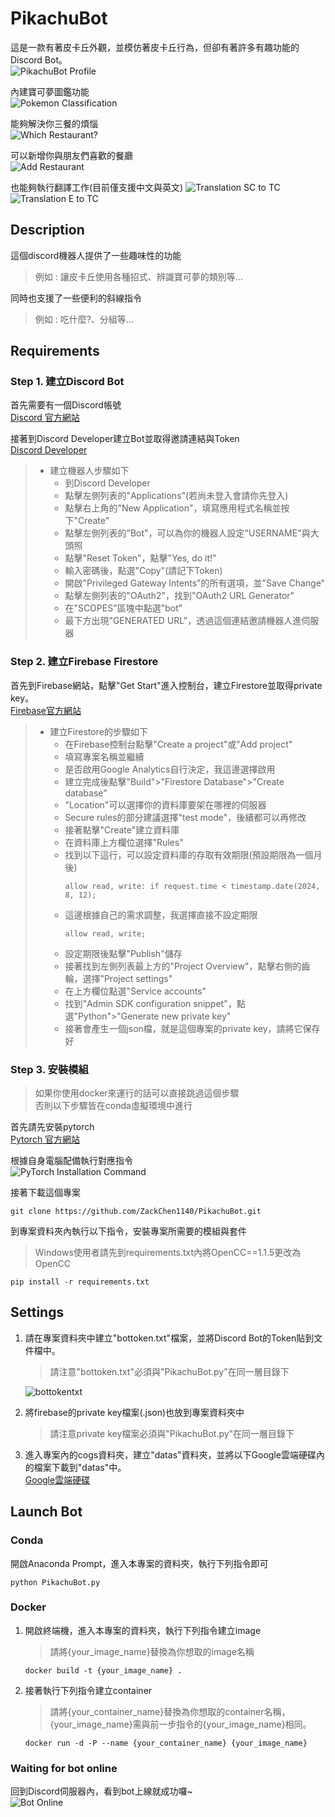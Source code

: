 # PikachuBot
這是一款有著皮卡丘外觀，並模仿著皮卡丘行為，但卻有著許多有趣功能的Discord Bot。  
![PikachuBot Profile](readmefiles/profile.png)

內建寶可夢圖鑑功能  
![Pokemon Classification](./readmefiles/pokémon%20classification.png)

能夠解決你三餐的煩惱  
![Which Restaurant?](./readmefiles/which%20restaurant.png)

可以新增你與朋友們喜歡的餐廳  
![Add Restaurant](./readmefiles/add%20restaurant.png)

也能夠執行翻譯工作(目前僅支援中文與英文) 
![Translation SC to TC](./readmefiles/translationSC2TC.png)
![Translation E to TC](./readmefiles/translationE2TC.png)

## Description
這個discord機器人提供了一些趣味性的功能
> 例如 : 讓皮卡丘使用各種招式、辨識寶可夢的類別等...

同時也支援了一些便利的斜線指令
> 例如 : 吃什麼?、分組等...

## Requirements
### Step 1. 建立Discord Bot
首先需要有一個Discord帳號  
[Discord 官方網站](https://discord.com/)

接著到Discord Developer建立Bot並取得邀請連結與Token  
[Discord Developer](https://discord.com/developers/docs/intro)

> * 建立機器人步驟如下
>   * 到Discord Developer
>   * 點擊左側列表的"Applications"(若尚未登入會請你先登入)
>   * 點擊右上角的"New Application"，填寫應用程式名稱並按下"Create"
>   * 點擊左側列表的"Bot"，可以為你的機器人設定"USERNAME"與大頭照
>   * 點擊"Reset Token"，點擊"Yes, do it!"
>   * 輸入密碼後，點選"Copy"(請記下Token)
>   * 開啟"Privileged Gateway Intents"的所有選項，並"Save Change"
>   * 點擊左側列表的"OAuth2"，找到"OAuth2 URL Generator"
>   * 在"SCOPES"區塊中點選"bot"
>   * 最下方出現"GENERATED URL"，透過這個連結邀請機器人進伺服器

### Step 2. 建立Firebase Firestore
首先到Firebase網站，點擊"Get Start"進入控制台，建立Firestore並取得private key。  
[Firebase官方網站](https://firebase.google.com/)

> * 建立Firestore的步驟如下
>   * 在Firebase控制台點擊"Create a project"或"Add project"
>   * 填寫專案名稱並繼續
>   * 是否啟用Google Analytics自行決定，我這邊選擇啟用
>   * 建立完成後點擊"Build">"Firestore Database">"Create database"
>   * "Location"可以選擇你的資料庫要架在哪裡的伺服器
>   * Secure rules的部分建議選擇"test mode"，後續都可以再修改
>   * 接著點擊"Create"建立資料庫
>   * 在資料庫上方欄位選擇"Rules"
>   * 找到以下這行，可以設定資料庫的存取有效期限(預設期限為一個月後)
>       ```資料庫存取有效期限設定
>       allow read, write: if request.time < timestamp.date(2024, 8, 12);
>       ```
>   * 這邊根據自己的需求調整，我選擇直接不設定期限
>       ```資料庫存取無期限設定
>       allow read, write;
>       ```
>   * 設定期限後點擊"Publish"儲存
>   * 接著找到左側列表最上方的"Project Overview"，點擊右側的齒輪，選擇"Project settings"
>   * 在上方欄位點選"Service accounts"
>   * 找到"Admin SDK configuration snippet"，點選"Python">"Generate new private key"
>   * 接著會產生一個json檔，就是這個專案的private key，請將它保存好

### Step 3. 安裝模組
> 如果你使用docker來運行的話可以直接跳過這個步驟  
> 否則以下步驟皆在conda虛擬環境中進行

首先請先安裝pytorch  
[Pytorch 官方網站](https://pytorch.org/)

根據自身電腦配備執行對應指令  
![PyTorch Installation Command](readmefiles/pytorch.png)

接著下載這個專案
```download project
git clone https://github.com/ZackChen1140/PikachuBot.git
```

到專案資料夾內執行以下指令，安裝專案所需要的模組與套件
> Windows使用者請先到requirements.txt內將OpenCC==1.1.5更改為OpenCC
```install requirements
pip install -r requirements.txt
```

## Settings
1. 請在專案資料夾中建立"bottoken.txt"檔案，並將Discord Bot的Token貼到文件檔中。  
    > 請注意"bottoken.txt"必須與"PikachuBot.py"在同一層目錄下

    ![bottokentxt](readmefiles/bottoken.png)

2. 將firebase的private key檔案(.json)也放到專案資料夾中
    > 請注意private key檔案必須與"PikachuBot.py"在同一層目錄下

3. 進入專案內的cogs資料夾，建立"datas"資料夾，並將以下Google雲端硬碟內的檔案下載到"datas"中。  
[Google雲端硬碟](https://drive.google.com/drive/folders/1Clg6uSpv8Y1anP_TN_G6X5Q8_Ca4nTtr?usp=drive_link)

## Launch Bot
### Conda
開啟Anaconda Prompt，進入本專案的資料夾，執行下列指令即可
```run bot
python PikachuBot.py
```

### Docker
1. 開啟終端機，進入本專案的資料夾，執行下列指令建立image
    > 請將{your_image_name}替換為你想取的image名稱
    ```build image
    docker build -t {your_image_name} .
    ```
2. 接著執行下列指令建立container
    > 請將{your_container_name}替換為你想取的container名稱，{your_image_name}需與前一步指令的{your_image_name}相同。
    ```run container
    docker run -d -P --name {your_container_name} {your_image_name}
    ```

### Waiting for bot online
回到Discord伺服器內，看到bot上線就成功囉~  
![Bot Online](readmefiles/botonline.png)
